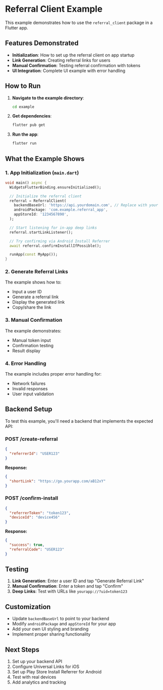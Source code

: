 # Referral Client Example

This example demonstrates how to use the `referral_client` package in a Flutter app.

## Features Demonstrated

- **Initialization**: How to set up the referral client on app startup
- **Link Generation**: Creating referral links for users
- **Manual Confirmation**: Testing referral confirmation with tokens
- **UI Integration**: Complete UI example with error handling

## How to Run

1. **Navigate to the example directory**:
   ```bash
   cd example
   ```

2. **Get dependencies**:
   ```bash
   flutter pub get
   ```

3. **Run the app**:
   ```bash
   flutter run
   ```

## What the Example Shows

### 1. App Initialization (`main.dart`)

```dart
void main() async {
  WidgetsFlutterBinding.ensureInitialized();

  // Initialize the referral client
  referral = ReferralClient(
    backendBaseUrl: 'https://api.yourdomain.com', // Replace with your backend URL
    androidPackage: 'com.example.referral_app',
    appStoreId: '1234567890',
  );

  // Start listening for in-app deep links
  referral.startLinkListener();

  // Try confirming via Android Install Referrer
  await referral.confirmInstallIfPossible();

  runApp(const MyApp());
}
```

### 2. Generate Referral Links

The example shows how to:
- Input a user ID
- Generate a referral link
- Display the generated link
- Copy/share the link

### 3. Manual Confirmation

The example demonstrates:
- Manual token input
- Confirmation testing
- Result display

### 4. Error Handling

The example includes proper error handling for:
- Network failures
- Invalid responses
- User input validation

## Backend Setup

To test this example, you'll need a backend that implements the expected API:

### POST /create-referral
```json
{
  "referrerId": "USER123"
}
```

**Response:**
```json
{
  "shortLink": "https://go.yourapp.com/aB12xY"
}
```

### POST /confirm-install
```json
{
  "referrerToken": "token123",
  "deviceId": "device456"
}
```

**Response:**
```json
{
  "success": true,
  "referralCode": "USER123"
}
```

## Testing

1. **Link Generation**: Enter a user ID and tap "Generate Referral Link"
2. **Manual Confirmation**: Enter a token and tap "Confirm"
3. **Deep Links**: Test with URLs like `yourapp://?uid=token123`

## Customization

- Update `backendBaseUrl` to point to your backend
- Modify `androidPackage` and `appStoreId` for your app
- Add your own UI styling and branding
- Implement proper sharing functionality

## Next Steps

1. Set up your backend API
2. Configure Universal Links for iOS
3. Set up Play Store Install Referrer for Android
4. Test with real devices
5. Add analytics and tracking
